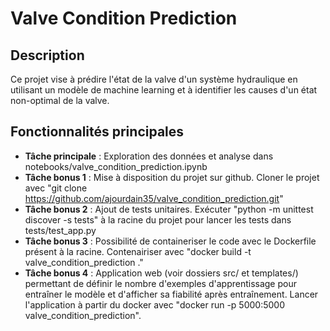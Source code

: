 # Valve Condition Prediction

## Description
Ce projet vise à prédire l'état de la valve d'un système hydraulique en utilisant un modèle de machine learning et à identifier les causes d'un état non-optimal de la valve. 

## Fonctionnalités principales
- **Tâche principale** : Exploration des données et analyse dans notebooks/valve_condition_prediction.ipynb
- **Tâche bonus 1** : Mise à disposition du projet sur github. Cloner le projet avec "git clone https://github.com/ajourdain35/valve_condition_prediction.git"
- **Tâche bonus 2** : Ajout de tests unitaires. Exécuter "python -m unittest discover -s tests" à la racine du projet pour lancer les tests dans tests/test_app.py
- **Tâche bonus 3** : Possibilité de containeriser le code avec le Dockerfile présent à la racine. Contenairiser avec "docker build -t valve_condition_prediction ."
- **Tâche bonus 4** : Application web (voir dossiers src/ et templates/) permettant de définir le nombre d'exemples d'apprentissage pour entraîner le modèle et d'afficher sa fiabilité après entraînement. Lancer l'application à partir du docker avec "docker run -p 5000:5000 valve_condition_prediction". 